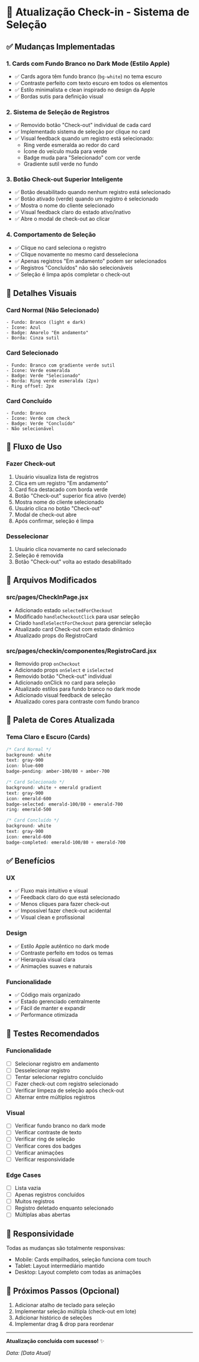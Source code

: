 # 🔄 Atualização Check-in - Sistema de Seleção

## ✅ Mudanças Implementadas

### 1. Cards com Fundo Branco no Dark Mode (Estilo Apple)
- ✅ Cards agora têm fundo branco (`bg-white`) no tema escuro
- ✅ Contraste perfeito com texto escuro em todos os elementos
- ✅ Estilo minimalista e clean inspirado no design da Apple
- ✅ Bordas sutis para definição visual

### 2. Sistema de Seleção de Registros
- ✅ Removido botão "Check-out" individual de cada card
- ✅ Implementado sistema de seleção por clique no card
- ✅ Visual feedback quando um registro está selecionado:
  - Ring verde esmeralda ao redor do card
  - Ícone do veículo muda para verde
  - Badge muda para "Selecionado" com cor verde
  - Gradiente sutil verde no fundo

### 3. Botão Check-out Superior Inteligente
- ✅ Botão desabilitado quando nenhum registro está selecionado
- ✅ Botão ativado (verde) quando um registro é selecionado
- ✅ Mostra o nome do cliente selecionado
- ✅ Visual feedback claro do estado ativo/inativo
- ✅ Abre o modal de check-out ao clicar

### 4. Comportamento de Seleção
- ✅ Clique no card seleciona o registro
- ✅ Clique novamente no mesmo card desseleciona
- ✅ Apenas registros "Em andamento" podem ser selecionados
- ✅ Registros "Concluídos" não são selecionáveis
- ✅ Seleção é limpa após completar o check-out

## 🎨 Detalhes Visuais

### Card Normal (Não Selecionado)
```
- Fundo: Branco (light e dark)
- Ícone: Azul
- Badge: Amarelo "Em andamento"
- Borda: Cinza sutil
```

### Card Selecionado
```
- Fundo: Branco com gradiente verde sutil
- Ícone: Verde esmeralda
- Badge: Verde "Selecionado"
- Borda: Ring verde esmeralda (2px)
- Ring offset: 2px
```

### Card Concluído
```
- Fundo: Branco
- Ícone: Verde com check
- Badge: Verde "Concluído"
- Não selecionável
```

## 🎯 Fluxo de Uso

### Fazer Check-out
1. Usuário visualiza lista de registros
2. Clica em um registro "Em andamento"
3. Card fica destacado com borda verde
4. Botão "Check-out" superior fica ativo (verde)
5. Mostra nome do cliente selecionado
6. Usuário clica no botão "Check-out"
7. Modal de check-out abre
8. Após confirmar, seleção é limpa

### Desselecionar
1. Usuário clica novamente no card selecionado
2. Seleção é removida
3. Botão "Check-out" volta ao estado desabilitado

## 🔧 Arquivos Modificados

### src/pages/CheckInPage.jsx
- Adicionado estado `selectedForCheckout`
- Modificado `handleCheckoutClick` para usar seleção
- Criado `handleSelectForCheckout` para gerenciar seleção
- Atualizado card Check-out com estado dinâmico
- Atualizado props do RegistroCard

### src/pages/checkin/componentes/RegistroCard.jsx
- Removido prop `onCheckout`
- Adicionado props `onSelect` e `isSelected`
- Removido botão "Check-out" individual
- Adicionado onClick no card para seleção
- Atualizado estilos para fundo branco no dark mode
- Adicionado visual feedback de seleção
- Atualizado cores para contraste com fundo branco

## 🎨 Paleta de Cores Atualizada

### Tema Claro e Escuro (Cards)
```css
/* Card Normal */
background: white
text: gray-900
icon: blue-600
badge-pending: amber-100/80 + amber-700

/* Card Selecionado */
background: white + emerald gradient
text: gray-900
icon: emerald-600
badge-selected: emerald-100/80 + emerald-700
ring: emerald-500

/* Card Concluído */
background: white
text: gray-900
icon: emerald-600
badge-completed: emerald-100/80 + emerald-700
```

## ✅ Benefícios

### UX
- ✅ Fluxo mais intuitivo e visual
- ✅ Feedback claro do que está selecionado
- ✅ Menos cliques para fazer check-out
- ✅ Impossível fazer check-out acidental
- ✅ Visual clean e profissional

### Design
- ✅ Estilo Apple autêntico no dark mode
- ✅ Contraste perfeito em todos os temas
- ✅ Hierarquia visual clara
- ✅ Animações suaves e naturais

### Funcionalidade
- ✅ Código mais organizado
- ✅ Estado gerenciado centralmente
- ✅ Fácil de manter e expandir
- ✅ Performance otimizada

## 🧪 Testes Recomendados

### Funcionalidade
- [ ] Selecionar registro em andamento
- [ ] Desselecionar registro
- [ ] Tentar selecionar registro concluído
- [ ] Fazer check-out com registro selecionado
- [ ] Verificar limpeza de seleção após check-out
- [ ] Alternar entre múltiplos registros

### Visual
- [ ] Verificar fundo branco no dark mode
- [ ] Verificar contraste de texto
- [ ] Verificar ring de seleção
- [ ] Verificar cores dos badges
- [ ] Verificar animações
- [ ] Verificar responsividade

### Edge Cases
- [ ] Lista vazia
- [ ] Apenas registros concluídos
- [ ] Muitos registros
- [ ] Registro deletado enquanto selecionado
- [ ] Múltiplas abas abertas

## 📱 Responsividade

Todas as mudanças são totalmente responsivas:
- Mobile: Cards empilhados, seleção funciona com touch
- Tablet: Layout intermediário mantido
- Desktop: Layout completo com todas as animações

## 🎯 Próximos Passos (Opcional)

1. Adicionar atalho de teclado para seleção
2. Implementar seleção múltipla (check-out em lote)
3. Adicionar histórico de seleções
4. Implementar drag & drop para reordenar

---

**Atualização concluída com sucesso!** ✨

*Data: [Data Atual]*
